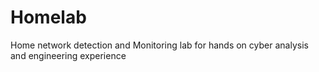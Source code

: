 # Homelab
Home network detection and Monitoring lab for hands on cyber analysis and engineering experience 
